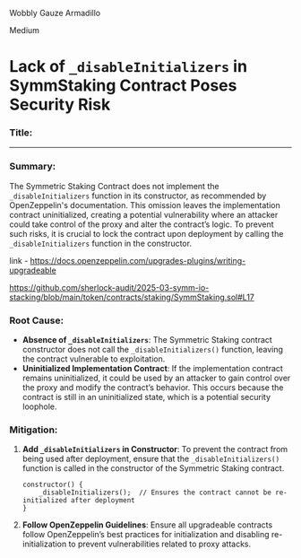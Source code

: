 Wobbly Gauze Armadillo

Medium

# Lack of `_disableInitializers` in SymmStaking Contract Poses Security Risk

### Title:
****

### Summary:
The Symmetric Staking Contract does not implement the `_disableInitializers` function in its constructor, as recommended by OpenZeppelin's documentation. This omission leaves the implementation contract uninitialized, creating a potential vulnerability where an attacker could take control of the proxy and alter the contract’s logic. To prevent such risks, it is crucial to lock the contract upon deployment by calling the `_disableInitializers` function in the constructor.

link - https://docs.openzeppelin.com/upgrades-plugins/writing-upgradeable

https://github.com/sherlock-audit/2025-03-symm-io-stacking/blob/main/token/contracts/staking/SymmStaking.sol#L17

### Root Cause:
- **Absence of `_disableInitializers`**: The Symmetric Staking contract constructor does not call the `_disableInitializers()` function, leaving the contract vulnerable to exploitation.
- **Uninitialized Implementation Contract**: If the implementation contract remains uninitialized, it could be used by an attacker to gain control over the proxy and modify the contract’s behavior. This occurs because the contract is still in an uninitialized state, which is a potential security loophole.

### Mitigation:
1. **Add `_disableInitializers` in Constructor**: To prevent the contract from being used after deployment, ensure that the `_disableInitializers()` function is called in the constructor of the Symmetric Staking contract.
   ```solidity
   constructor() {
       _disableInitializers();  // Ensures the contract cannot be re-initialized after deployment
   }
   ```

2. **Follow OpenZeppelin Guidelines**: Ensure all upgradeable contracts follow OpenZeppelin’s best practices for initialization and disabling re-initialization to prevent vulnerabilities related to proxy attacks.
